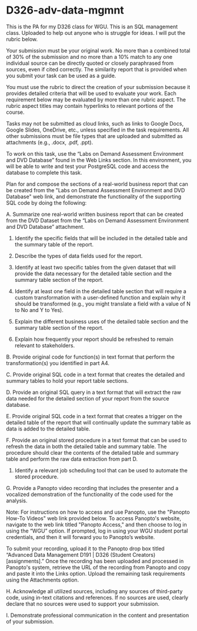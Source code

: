 # D326-adv-data-mgmnt

This is the PA for my D326 class for WGU. This is an SQL management class. Uploaded to help out anyone who is struggle for ideas. I will put the rubric below. 





Your submission must be your original work. No more than a combined total of 30% of the submission and no more than a 10% match to any one individual source can be directly quoted or closely paraphrased from sources, even if cited correctly. The similarity report that is provided when you submit your task can be used as a guide.

You must use the rubric to direct the creation of your submission because it provides detailed criteria that will be used to evaluate your work. Each requirement below may be evaluated by more than one rubric aspect. The rubric aspect titles may contain hyperlinks to relevant portions of the course.

Tasks may not be submitted as cloud links, such as links to Google Docs, Google Slides, OneDrive, etc., unless specified in the task requirements. All other submissions must be file types that are uploaded and submitted as attachments (e.g., .docx, .pdf, .ppt).

To work on this task, use the “Labs on Demand Assessment Environment and DVD Database” found in the Web Links section. In this environment, you will be able to write and test your PostgreSQL code and access the database to complete this task. 



Plan for and compose the sections of a real-world business report that can be created from the "Labs on Demand Assessment Environment and DVD Database" web link, and demonstrate the functionality of the supporting SQL code by doing the following:



A.  Summarize one real-world written business report that can be created from the DVD Dataset from the “Labs on Demand Assessment Environment and DVD Database” attachment. 

1.  Identify the specific fields that will be included in the detailed table and the summary table of the report.

2.  Describe the types of data fields used for the report.

3.  Identify at least two specific tables from the given dataset that will provide the data necessary for the detailed table section and the summary table section of the report.

4.  Identify at least one field in the detailed table section that will require a custom transformation with a user-defined function and explain why it should be transformed (e.g., you might translate a field with a value of N to No and Y to Yes).

5.  Explain the different business uses of the detailed table section and the summary table section of the report. 

6.  Explain how frequently your report should be refreshed to remain relevant to stakeholders.
 

B.  Provide original code for function(s) in text format that perform the transformation(s) you identified in part A4.
 

C.  Provide original SQL code in a text format that creates the detailed and summary tables to hold your report table sections.
 

D.  Provide an original SQL query in a text format that will extract the raw data needed for the detailed section of your report from the source database.
 

E.  Provide original SQL code in a text format that creates a trigger on the detailed table of the report that will continually update the summary table as data is added to the detailed table.
 

F.  Provide an original stored procedure in a text format that can be used to refresh the data in both the detailed table and summary table. The procedure should clear the contents of the detailed table and summary table and perform the raw data extraction from part D.

1.  Identify a relevant job scheduling tool that can be used to automate the stored procedure.
 

G.  Provide a Panopto video recording that includes the presenter and a vocalized demonstration of the functionality of the code used for the analysis.
 

Note: For instructions on how to access and use Panopto, use the "Panopto How-To Videos" web link provided below. To access Panopto's website, navigate to the web link titled "Panopto Access," and then choose to log in using the “WGU” option. If prompted, log in using your WGU student portal credentials, and then it will forward you to Panopto’s website.


To submit your recording, upload it to the Panopto drop box titled “Advanced Data Management D191 | D326 (Student Creators) [assignments].” Once the recording has been uploaded and processed in Panopto's system, retrieve the URL of the recording from Panopto and copy and paste it into the Links option. Upload the remaining task requirements using the Attachments option.
 

H.  Acknowledge all utilized sources, including any sources of third-party code, using in-text citations and references. If no sources are used, clearly declare that no sources were used to support your submission.
 

I.  Demonstrate professional communication in the content and presentation of your submission.
